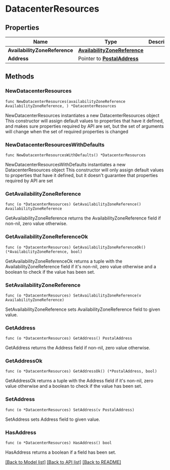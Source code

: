 # DatacenterResources

## Properties

Name | Type | Description | Notes
------------ | ------------- | ------------- | -------------
**AvailabilityZoneReference** | [**AvailabilityZoneReference**](AvailabilityZoneReference.md) |  | 
**Address** | Pointer to [**PostalAddress**](PostalAddress.md) |  | [optional] 

## Methods

### NewDatacenterResources

`func NewDatacenterResources(availabilityZoneReference AvailabilityZoneReference, ) *DatacenterResources`

NewDatacenterResources instantiates a new DatacenterResources object
This constructor will assign default values to properties that have it defined,
and makes sure properties required by API are set, but the set of arguments
will change when the set of required properties is changed

### NewDatacenterResourcesWithDefaults

`func NewDatacenterResourcesWithDefaults() *DatacenterResources`

NewDatacenterResourcesWithDefaults instantiates a new DatacenterResources object
This constructor will only assign default values to properties that have it defined,
but it doesn't guarantee that properties required by API are set

### GetAvailabilityZoneReference

`func (o *DatacenterResources) GetAvailabilityZoneReference() AvailabilityZoneReference`

GetAvailabilityZoneReference returns the AvailabilityZoneReference field if non-nil, zero value otherwise.

### GetAvailabilityZoneReferenceOk

`func (o *DatacenterResources) GetAvailabilityZoneReferenceOk() (*AvailabilityZoneReference, bool)`

GetAvailabilityZoneReferenceOk returns a tuple with the AvailabilityZoneReference field if it's non-nil, zero value otherwise
and a boolean to check if the value has been set.

### SetAvailabilityZoneReference

`func (o *DatacenterResources) SetAvailabilityZoneReference(v AvailabilityZoneReference)`

SetAvailabilityZoneReference sets AvailabilityZoneReference field to given value.


### GetAddress

`func (o *DatacenterResources) GetAddress() PostalAddress`

GetAddress returns the Address field if non-nil, zero value otherwise.

### GetAddressOk

`func (o *DatacenterResources) GetAddressOk() (*PostalAddress, bool)`

GetAddressOk returns a tuple with the Address field if it's non-nil, zero value otherwise
and a boolean to check if the value has been set.

### SetAddress

`func (o *DatacenterResources) SetAddress(v PostalAddress)`

SetAddress sets Address field to given value.

### HasAddress

`func (o *DatacenterResources) HasAddress() bool`

HasAddress returns a boolean if a field has been set.


[[Back to Model list]](../README.md#documentation-for-models) [[Back to API list]](../README.md#documentation-for-api-endpoints) [[Back to README]](../README.md)


